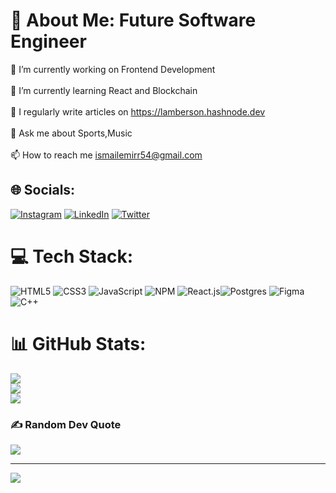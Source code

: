 # 💫 About Me: Future Software Engineer
🔭 I’m currently working on Frontend Development<br><br>🌱 I’m currently learning React and Blockchain<br><br>📝 I regularly write articles on https://lamberson.hashnode.dev<br><br>💬 Ask me about Sports,Music<br><br>📫 How to reach me ismailemirr54@gmail.com


## 🌐 Socials:
[![Instagram](https://img.shields.io/badge/Instagram-%23E4405F.svg?logo=Instagram&logoColor=white)](https://instagram.com/ismail_emirr_) [![LinkedIn](https://img.shields.io/badge/LinkedIn-%230077B5.svg?logo=linkedin&logoColor=white)](https://linkedin.com/in/https://www.linkedin.com/in/lambersontr/) [![Twitter](https://img.shields.io/badge/Twitter-%231DA1F2.svg?logo=Twitter&logoColor=white)](https://twitter.com/@lambersonn_) 

# 💻 Tech Stack:
![HTML5](https://img.shields.io/badge/html5-%23E34F26.svg?style=for-the-badge&logo=html5&logoColor=white) ![CSS3](https://img.shields.io/badge/css3-%231572B6.svg?style=for-the-badge&logo=css3&logoColor=white) ![JavaScript](https://img.shields.io/badge/javascript-%23323330.svg?style=for-the-badge&logo=javascript&logoColor=%23F7DF1E)   ![NPM](https://img.shields.io/badge/NPM-%23000000.svg?style=for-the-badge&logo=npm&logoColor=white) ![React.js](https://img.shields.io/badge/vuejs-%2335495e.svg?style=for-the-badge&logo=vuedotjs&logoColor=%234FC08D)![Postgres](https://img.shields.io/badge/postgres-%23316192.svg?style=for-the-badge&logo=postgresql&logoColor=white) 	![Figma](https://img.shields.io/badge/figma-%23F24E1E.svg?style=for-the-badge&logo=figma&logoColor=white) ![C++](https://img.shields.io/badge/c++-%2300599C.svg?style=for-the-badge&logo=c%2B%2B&logoColor=white)
# 📊 GitHub Stats:
![](https://github-readme-stats.vercel.app/api?username=Lambersonistaken&theme=merko&hide_border=true&include_all_commits=true&count_private=true)<br/>
![](https://github-readme-streak-stats.herokuapp.com/?user=Lambersonistaken&theme=merko&hide_border=true)<br/>
![](https://github-readme-stats.vercel.app/api/top-langs/?username=Lambersonistaken&theme=merko&hide_border=true&include_all_commits=true&count_private=true&layout=compact)

### ✍️ Random Dev Quote
![](https://quotes-github-readme.vercel.app/api?type=horizontal&theme=gruvbox)

---
[![](https://visitcount.itsvg.in/api?id=Lambersonistaken&icon=3&color=8)](https://visitcount.itsvg.in)

<!-- Proudly created with GPRM ( https://gprm.itsvg.in ) -->
